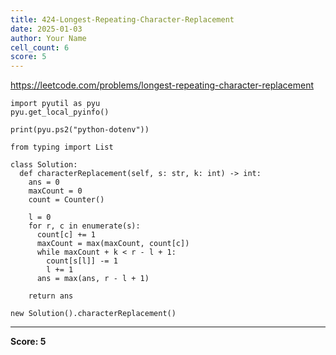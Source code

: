 ```yaml
---
title: 424-Longest-Repeating-Character-Replacement
date: 2025-01-03
author: Your Name
cell_count: 6
score: 5
---
```


https://leetcode.com/problems/longest-repeating-character-replacement


```
import pyutil as pyu
pyu.get_local_pyinfo()
```


```
print(pyu.ps2("python-dotenv"))
```


```
from typing import List
```


```
class Solution:
  def characterReplacement(self, s: str, k: int) -> int:
    ans = 0
    maxCount = 0
    count = Counter()

    l = 0
    for r, c in enumerate(s):
      count[c] += 1
      maxCount = max(maxCount, count[c])
      while maxCount + k < r - l + 1:
        count[s[l]] -= 1
        l += 1
      ans = max(ans, r - l + 1)

    return ans
```


```
new Solution().characterReplacement()
```


---
**Score: 5**